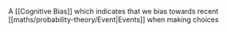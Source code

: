 A [[Cognitive Bias]] which indicates that we bias towards recent [[maths/probability-theory/Event|Events]] when making choices